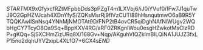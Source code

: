 $START$MX9xGfyxcfRZtMFpbbDds3pPZgT4m1LXVbj6/iJ0iYVuf0i1Fw7J1quTwJ9O2GpHZVJcah4XDnYfyS/ZQKsMsrRj9flVzCUTl89hHsnqutmwO6aB9R5YTQQKAwIlSnNsq4YNhMjNMOTAt9D/FNP2tB4ovCR5qiDghNAfNlWUgv2WQbHgCY7TcyO8Oa9Sq+BppKXV4RG/aRF0ZRKgnIWou0esgHZwkotMsClzRDP+gKQq+SjSXCHmZizURq8X/168Gv+Nqp/AKguhVIQZklmBILQiNA1JUJZ3fxLP15no2dqhUYV2xipL4XLfO7+6CX4s$END$
